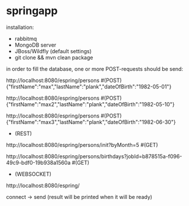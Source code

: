 # springapp

installation:

- rabbitmq
- MongoDB server
- JBoss/Wildfly (default settings)
- git clone && mvn clean package


in order to fill the database, one or more POST-requests should be send:

http://localhost:8080/espring/persons   #(POST)
  {"firstName":"max","lastName":"plank","dateOfBirth":"1982-05-01"}

http://localhost:8080/espring/persons   #(POST)
  {"firstName":"max2","lastName":"plank","dateOfBirth":"1982-05-10"}

http://localhost:8080/espring/persons   #(POST)
  {"firstName":"max3","lastName":"plank","dateOfBirth":"1982-06-30"}


- (REST)

http://localhost:8080/espring/persons/init?byMonth=5   #(GET)

http://localhost:8080/espring/persons/birthdays?jobId=b878515a-f096-49c9-bdf0-19b938a1560a   #(GET)


- (WEBSOCKET)

http://localhost:8080/espring/

connect -> send (result will be printed when it will be ready)
